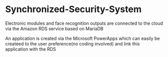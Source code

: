 # Synchronized-Security-System
Electronic modules and face recognition outputs are connected to the cloud via the Amazon RDS service based on MariaDB

An application is created via the Microsoft PowerApps which can easily be createed to the user preference(no coding involved) and link this application with the RDS
